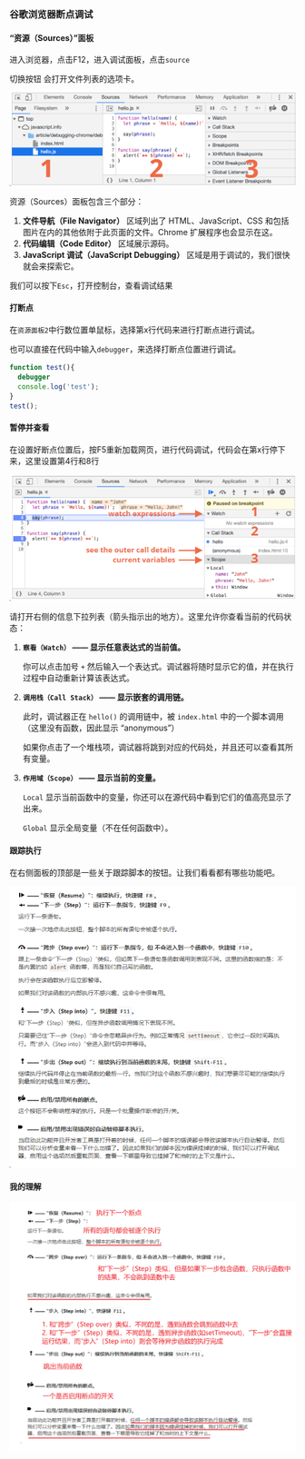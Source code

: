 ### 谷歌浏览器断点调试

#### “资源（Sources）”面板

进入浏览器，点击F12，进入调试面板，点击`source`

切换按钮 会打开文件列表的选项卡。

![image-20200706154049229](.\img\谷歌调试debug.png)

资源（Sources）面板包含三个部分：

1. **文件导航（File Navigator）** 区域列出了 HTML、JavaScript、CSS 和包括图片在内的其他依附于此页面的文件。Chrome 扩展程序也会显示在这。
2. **代码编辑（Code Editor）** 区域展示源码。
3. **JavaScript 调试（JavaScript Debugging）** 区域是用于调试的，我们很快就会来探索它。



我们可以按下`Esc`，打开控制台，查看调试结果



#### 打断点

在`资源面板2`中行数位置单鼠标，选择第x行代码来进行打断点进行调试。

也可以直接在代码中输入`debugger`，来选择打断点位置进行调试。

```js
function test(){
  debugger
  console.log('test');
}
test();
```

#### 暂停并查看

在设置好断点位置后，按F5重新加载网页，进行代码调试，代码会在第x行停下来，这里设置第4行和8行

![image-20200706155253955](.\img\谷歌调试debug1.png)

请打开右侧的信息下拉列表（箭头指示出的地方）。这里允许你查看当前的代码状态：

1. **`察看（Watch）` —— 显示任意表达式的当前值。**

   你可以点击加号 `+` 然后输入一个表达式。调试器将随时显示它的值，并在执行过程中自动重新计算该表达式。

2. **`调用栈（Call Stack）` —— 显示嵌套的调用链。**

   此时，调试器正在 `hello()` 的调用链中，被 `index.html` 中的一个脚本调用（这里没有函数，因此显示 “anonymous”）

   如果你点击了一个堆栈项，调试器将跳到对应的代码处，并且还可以查看其所有变量。

3. **`作用域（Scope）` —— 显示当前的变量。**

   `Local` 显示当前函数中的变量，你还可以在源代码中看到它们的值高亮显示了出来。

   `Global` 显示全局变量（不在任何函数中）。

#### 跟踪执行

在右侧面板的顶部是一些关于跟踪脚本的按钮。让我们看看都有哪些功能吧。

![image-20200706161721578](.\img\谷歌调试debug2.png)

#### 我的理解

![image-20200706161721578](.\img\谷歌调试debug3.png)

